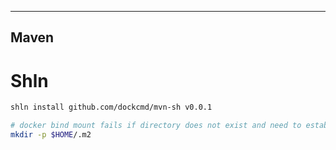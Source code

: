 -----
Maven
-----

# Shln

```bash
shln install github.com/dockcmd/mvn-sh v0.0.1

# docker bind mount fails if directory does not exist and need to establish ownership
mkdir -p $HOME/.m2
```